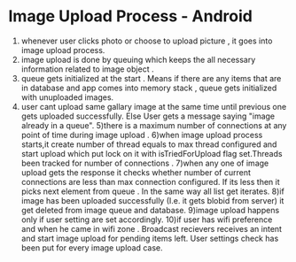 Image Upload Process - Android
===================

1) whenever user clicks photo or choose to upload picture , it goes into image upload process.
2) image upload is done by queuing which keeps the all necessary information related to image object .
3) queue gets initialized at the start . Means if there are any items that are in database and app comes into memory stack , queue gets initialized with unuploaded images.
4) user cant upload same gallary image at the same time until previous one gets uploaded successfully. Else
User gets a message saying "image already in a queue".
5)there is a maximum number of connections at any point of time during image upload .
6)when image upload process starts,it create number of thread equals to max thread configured and start upload which put lock on it with isTriedForUpload flag set.Threads been tracked for number of connections .
7)when any one of image upload gets the response it checks whether number of current connections are less than max connection configured.
If its less then it picks next element from queue .
In the same way all list get iterates.
8)if image has been uploaded successfully (I.e. it gets blobid from server) it get deleted from image queue and database.
9)image upload happens only if user setting are set accordingly.
10)if user has wifi preference and when he came in wifi zone . Broadcast recievers receives an intent and start image upload for pending items left. User settings check has been put for every image upload case.

